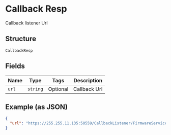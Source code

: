 
# Callback Resp

Callback listener Url

## Structure

`CallbackResp`

## Fields

| Name | Type | Tags | Description |
|  --- | --- | --- | --- |
| `url` | `string` | Optional | Callback Url |

## Example (as JSON)

```json
{
  "url": "https://255.255.11.135:50559/CallbackListener/FirmwareServiceMessages.asmx"
}
```

